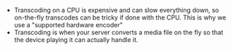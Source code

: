 - Transcoding on a CPU is expensive and can slow everything down, so on-the-fly transcodes can be tricky if done with the CPU. This is why we use a "supported hardware encoder"
- Transcoding is when your server converts a media file on the fly so that the device playing it can actually handle it. 